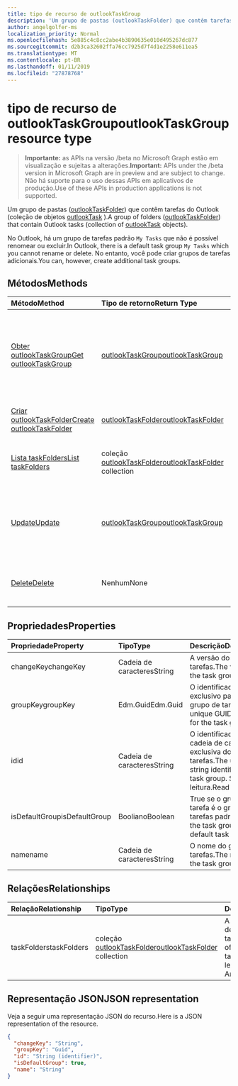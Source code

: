 ```yaml
---
title: tipo de recurso de outlookTaskGroup
description: 'Um grupo de pastas (outlookTaskFolder) que contêm tarefas do Outlook (coleção de objetos outlookTask). '
author: angelgolfer-ms
localization_priority: Normal
ms.openlocfilehash: 5e885c4c8cc2abe4b3890635e010d495267dc877
ms.sourcegitcommit: d2b3ca32602ffa76cc7925d7f4d1e2258e611ea5
ms.translationtype: MT
ms.contentlocale: pt-BR
ms.lasthandoff: 01/11/2019
ms.locfileid: "27878768"
---
```

# <a name="outlooktaskgroup-resource-type"></a><span data-ttu-id="f2782-103">tipo de recurso de outlookTaskGroup</span><span class="sxs-lookup"><span data-stu-id="f2782-103">outlookTaskGroup resource type</span></span>

> <span data-ttu-id="f2782-104">**Importante:** as APIs na versão /beta no Microsoft Graph estão em visualização e sujeitas a alterações.</span><span class="sxs-lookup"><span data-stu-id="f2782-104">**Important:** APIs under the /beta version in Microsoft Graph are in preview and are subject to change.</span></span> <span data-ttu-id="f2782-105">Não há suporte para o uso dessas APIs em aplicativos de produção.</span><span class="sxs-lookup"><span data-stu-id="f2782-105">Use of these APIs in production applications is not supported.</span></span>

<span data-ttu-id="f2782-106">Um grupo de pastas ([outlookTaskFolder](outlooktaskfolder.md)) que contêm tarefas do Outlook (coleção de objetos [outlookTask](outlooktask.md) ).</span><span class="sxs-lookup"><span data-stu-id="f2782-106">A group of folders ([outlookTaskFolder](outlooktaskfolder.md)) that contain Outlook tasks (collection of [outlookTask](outlooktask.md) objects).</span></span> 

<span data-ttu-id="f2782-107">No Outlook, há um grupo de tarefas padrão `My Tasks` que não é possível renomear ou excluir.</span><span class="sxs-lookup"><span data-stu-id="f2782-107">In Outlook, there is a default task group `My Tasks` which you cannot rename or delete.</span></span> <span data-ttu-id="f2782-108">No entanto, você pode criar grupos de tarefas adicionais.</span><span class="sxs-lookup"><span data-stu-id="f2782-108">You can, however, create additional task groups.</span></span> 


## <a name="methods"></a><span data-ttu-id="f2782-109">Métodos</span><span class="sxs-lookup"><span data-stu-id="f2782-109">Methods</span></span>

| <span data-ttu-id="f2782-110">Método</span><span class="sxs-lookup"><span data-stu-id="f2782-110">Method</span></span>           | <span data-ttu-id="f2782-111">Tipo de retorno</span><span class="sxs-lookup"><span data-stu-id="f2782-111">Return Type</span></span>    |<span data-ttu-id="f2782-112">Descrição</span><span class="sxs-lookup"><span data-stu-id="f2782-112">Description</span></span>|
|:---------------|:--------|:----------|
|[<span data-ttu-id="f2782-113">Obter outlookTaskGroup</span><span class="sxs-lookup"><span data-stu-id="f2782-113">Get outlookTaskGroup</span></span>](../api/outlooktaskgroup-get.md) | [<span data-ttu-id="f2782-114">outlookTaskGroup</span><span class="sxs-lookup"><span data-stu-id="f2782-114">outlookTaskGroup</span></span>](outlooktaskgroup.md) |<span data-ttu-id="f2782-115">Obtenha as propriedades e relacionamentos do grupo de tarefas especificado do Outlook.</span><span class="sxs-lookup"><span data-stu-id="f2782-115">Get the properties and relationships of the specified Outlook task group.</span></span>|
|[<span data-ttu-id="f2782-116">Criar outlookTaskFolder</span><span class="sxs-lookup"><span data-stu-id="f2782-116">Create outlookTaskFolder</span></span>](../api/outlooktaskgroup-post-taskfolders.md) |[<span data-ttu-id="f2782-117">outlookTaskFolder</span><span class="sxs-lookup"><span data-stu-id="f2782-117">outlookTaskFolder</span></span>](outlooktaskfolder.md)| <span data-ttu-id="f2782-118">Crie uma pasta de tarefas do Outlook.</span><span class="sxs-lookup"><span data-stu-id="f2782-118">Create an Outlook task folder.</span></span>|
|[<span data-ttu-id="f2782-119">Lista taskFolders</span><span class="sxs-lookup"><span data-stu-id="f2782-119">List taskFolders</span></span>](../api/outlooktaskgroup-list-taskfolders.md) |<span data-ttu-id="f2782-120">coleção [outlookTaskFolder](outlooktaskfolder.md)</span><span class="sxs-lookup"><span data-stu-id="f2782-120">[outlookTaskFolder](outlooktaskfolder.md) collection</span></span>| <span data-ttu-id="f2782-121">Obtenha uma coleção de pastas de tarefas do Outlook.</span><span class="sxs-lookup"><span data-stu-id="f2782-121">Get a collection of Outlook task folders.</span></span>|
|[<span data-ttu-id="f2782-122">Update</span><span class="sxs-lookup"><span data-stu-id="f2782-122">Update</span></span>](../api/outlooktaskgroup-update.md) | [<span data-ttu-id="f2782-123">outlookTaskGroup</span><span class="sxs-lookup"><span data-stu-id="f2782-123">outlookTaskGroup</span></span>](outlooktaskgroup.md)  |<span data-ttu-id="f2782-124">Atualize as propriedades graváveis de um grupo de tarefa do Outlook.</span><span class="sxs-lookup"><span data-stu-id="f2782-124">Update the writable properties of an Outlook task group.</span></span> |
|[<span data-ttu-id="f2782-125">Delete</span><span class="sxs-lookup"><span data-stu-id="f2782-125">Delete</span></span>](../api/outlooktaskgroup-delete.md) | <span data-ttu-id="f2782-126">Nenhum</span><span class="sxs-lookup"><span data-stu-id="f2782-126">None</span></span> |<span data-ttu-id="f2782-127">Exclua o grupo de tarefas do Outlook especificado.</span><span class="sxs-lookup"><span data-stu-id="f2782-127">Delete the specified Outlook task group.</span></span> |

## <a name="properties"></a><span data-ttu-id="f2782-128">Propriedades</span><span class="sxs-lookup"><span data-stu-id="f2782-128">Properties</span></span>
| <span data-ttu-id="f2782-129">Propriedade</span><span class="sxs-lookup"><span data-stu-id="f2782-129">Property</span></span>     | <span data-ttu-id="f2782-130">Tipo</span><span class="sxs-lookup"><span data-stu-id="f2782-130">Type</span></span>   |<span data-ttu-id="f2782-131">Descrição</span><span class="sxs-lookup"><span data-stu-id="f2782-131">Description</span></span>|
|:---------------|:--------|:----------|
|<span data-ttu-id="f2782-132">changeKey</span><span class="sxs-lookup"><span data-stu-id="f2782-132">changeKey</span></span>|<span data-ttu-id="f2782-133">Cadeia de caracteres</span><span class="sxs-lookup"><span data-stu-id="f2782-133">String</span></span>|<span data-ttu-id="f2782-134">A versão do grupo de tarefas.</span><span class="sxs-lookup"><span data-stu-id="f2782-134">The version of the task group.</span></span>|
|<span data-ttu-id="f2782-135">groupKey</span><span class="sxs-lookup"><span data-stu-id="f2782-135">groupKey</span></span>|<span data-ttu-id="f2782-136">Edm.Guid</span><span class="sxs-lookup"><span data-stu-id="f2782-136">Edm.Guid</span></span>|<span data-ttu-id="f2782-137">O identificador GUID exclusivo para o grupo de tarefa.</span><span class="sxs-lookup"><span data-stu-id="f2782-137">The unique GUID identifier for the task group.</span></span>|
|<span data-ttu-id="f2782-138">id</span><span class="sxs-lookup"><span data-stu-id="f2782-138">id</span></span>|<span data-ttu-id="f2782-139">Cadeia de caracteres</span><span class="sxs-lookup"><span data-stu-id="f2782-139">String</span></span>|<span data-ttu-id="f2782-140">O identificador de cadeia de caracteres exclusiva do grupo de tarefas.</span><span class="sxs-lookup"><span data-stu-id="f2782-140">The unique string identifier of the task group.</span></span> <span data-ttu-id="f2782-141">Somente leitura.</span><span class="sxs-lookup"><span data-stu-id="f2782-141">Read-only.</span></span>|
|<span data-ttu-id="f2782-142">isDefaultGroup</span><span class="sxs-lookup"><span data-stu-id="f2782-142">isDefaultGroup</span></span>|<span data-ttu-id="f2782-143">Booliano</span><span class="sxs-lookup"><span data-stu-id="f2782-143">Boolean</span></span>|<span data-ttu-id="f2782-144">True se o grupo de tarefa é o grupo de tarefas padrão.</span><span class="sxs-lookup"><span data-stu-id="f2782-144">True if the task group is the default task group.</span></span>|
|<span data-ttu-id="f2782-145">name</span><span class="sxs-lookup"><span data-stu-id="f2782-145">name</span></span>|<span data-ttu-id="f2782-146">Cadeia de caracteres</span><span class="sxs-lookup"><span data-stu-id="f2782-146">String</span></span>|<span data-ttu-id="f2782-147">O nome do grupo de tarefas.</span><span class="sxs-lookup"><span data-stu-id="f2782-147">The name of the task group.</span></span>|

## <a name="relationships"></a><span data-ttu-id="f2782-148">Relações</span><span class="sxs-lookup"><span data-stu-id="f2782-148">Relationships</span></span>
| <span data-ttu-id="f2782-149">Relação</span><span class="sxs-lookup"><span data-stu-id="f2782-149">Relationship</span></span> | <span data-ttu-id="f2782-150">Tipo</span><span class="sxs-lookup"><span data-stu-id="f2782-150">Type</span></span>   |<span data-ttu-id="f2782-151">Descrição</span><span class="sxs-lookup"><span data-stu-id="f2782-151">Description</span></span>|
|:---------------|:--------|:----------|
|<span data-ttu-id="f2782-152">taskFolders</span><span class="sxs-lookup"><span data-stu-id="f2782-152">taskFolders</span></span>|<span data-ttu-id="f2782-153">coleção [outlookTaskFolder](outlooktaskfolder.md)</span><span class="sxs-lookup"><span data-stu-id="f2782-153">[outlookTaskFolder](outlooktaskfolder.md) collection</span></span>| <span data-ttu-id="f2782-154">A coleção de pastas de tarefa no grupo de tarefas.</span><span class="sxs-lookup"><span data-stu-id="f2782-154">The collection of task folders in the task group.</span></span> <span data-ttu-id="f2782-155">Somente leitura.</span><span class="sxs-lookup"><span data-stu-id="f2782-155">Read-only.</span></span> <span data-ttu-id="f2782-156">Anulável.</span><span class="sxs-lookup"><span data-stu-id="f2782-156">Nullable.</span></span>|

## <a name="json-representation"></a><span data-ttu-id="f2782-157">Representação JSON</span><span class="sxs-lookup"><span data-stu-id="f2782-157">JSON representation</span></span>
<span data-ttu-id="f2782-158">Veja a seguir uma representação JSON do recurso.</span><span class="sxs-lookup"><span data-stu-id="f2782-158">Here is a JSON representation of the resource.</span></span>

<!-- {
  "blockType": "resource",
  "optionalProperties": [

  ],
  "@odata.type": "microsoft.graph.outlookTaskGroup"
}-->

```json
{
  "changeKey": "String",
  "groupKey": "Guid",
  "id": "String (identifier)",
  "isDefaultGroup": true,
  "name": "String"
}

```

<!-- uuid: 8fcb5dbc-d5aa-4681-8e31-b001d5168d79
2015-10-25 14:57:30 UTC -->
<!-- {
  "type": "#page.annotation",
  "description": "outlookTaskGroup resource",
  "keywords": "",
  "section": "documentation",
  "tocPath": ""
}-->
